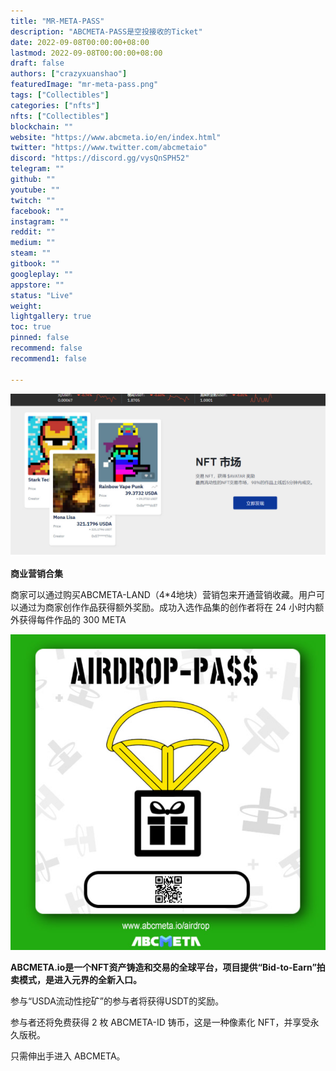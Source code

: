 ```yaml
---
title: "MR-META-PASS"
description: "ABCMETA-PASS是空投接收的Ticket"
date: 2022-09-08T00:00:00+08:00
lastmod: 2022-09-08T00:00:00+08:00
draft: false
authors: ["crazyxuanshao"]
featuredImage: "mr-meta-pass.png"
tags: ["Collectibles"]
categories: ["nfts"]
nfts: ["Collectibles"]
blockchain: ""
website: "https://www.abcmeta.io/en/index.html"
twitter: "https://www.twitter.com/abcmetaio"
discord: "https://discord.gg/vysQnSPH52"
telegram: ""
github: ""
youtube: ""
twitch: ""
facebook: ""
instagram: ""
reddit: ""
medium: ""
steam: ""
gitbook: ""
googleplay: ""
appstore: ""
status: "Live"
weight: 
lightgallery: true
toc: true
pinned: false
recommend: false
recommend1: false

---
```


![dwadad](dwadad.png)

**商业营销合集**

商家可以通过购买ABCMETA-LAND（4*4地块）营销包来开通营销收藏。用户可以通过为商家创作作品获得额外奖励。成功入选作品集的创作者将在 24 小时内额外获得每件作品的 300 META

![dada](dada.png)

**ABCMETA.io是一个NFT资产铸造和交易的全球平台，项目提供“Bid-to-Earn”拍卖模式，是进入元界的全新入口。**

参与“USDA流动性挖矿”的参与者将获得USDT的奖励。

参与者还将免费获得 2 枚 ABCMETA-ID 铸币，这是一种像素化 NFT，并享受永久版税。

只需伸出手进入 ABCMETA。

